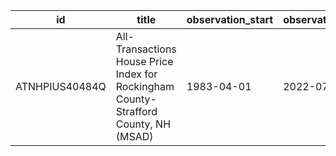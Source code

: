 | id             | title                                                                                | observation_start   | observation_end   |
|----------------|--------------------------------------------------------------------------------------|---------------------|-------------------|
| ATNHPIUS40484Q | All-Transactions House Price Index for Rockingham County-Strafford County, NH (MSAD) | 1983-04-01          | 2022-07-01        |